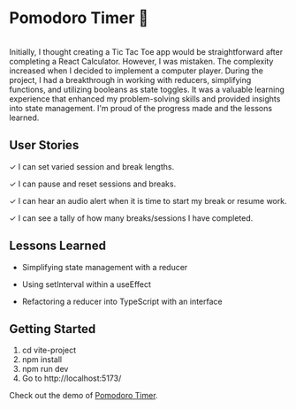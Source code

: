 # Pomodoro Timer :tomato:
<br>
Initially, I thought creating a Tic Tac Toe app would be straightforward after completing a React Calculator. However, I was mistaken. The complexity increased when I decided to implement a computer player. During the project, I had a breakthrough in working with reducers, simplifying functions, and utilizing booleans as state toggles. It was a valuable learning experience that enhanced my problem-solving skills and provided insights into state management. I'm proud of the progress made and the lessons learned.

## User Stories
&check;  I can set varied session and break lengths.

&check;  I can pause and reset sessions and breaks.

&check;  I can hear an audio alert when it is time to start my break or resume work.

&check;  I can see a tally of how many breaks/sessions I have completed.

## Lessons Learned
- Simplifying state management with a reducer

- Using setInterval within a useEffect

- Refactoring a reducer into TypeScript with an interface

## Getting Started

1.  cd vite-project
2.  npm install
3.  npm run dev
4.  Go to http://localhost:5173/

Check out the demo of [Pomodoro Timer](https://pomodoro-ts-one.vercel.app/).




